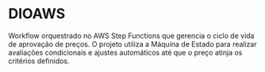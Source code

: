 # DIOAWS
Workflow orquestrado no AWS Step Functions que gerencia o ciclo de vida de aprovação de preços. O projeto utiliza a Máquina de Estado para realizar avaliações condicionais e ajustes automáticos até que o preço atinja os critérios definidos.

